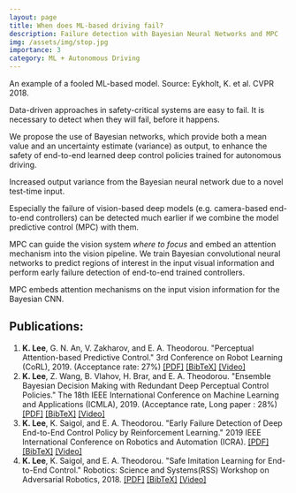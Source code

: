 ```yaml
---
layout: page
title: When does ML-based driving fail?
description: Failure detection with Bayesian Neural Networks and MPC
img: /assets/img/stop.jpg
importance: 3
category: ML + Autonomous Driving
---
```


<div class="row">
    <div class="col-sm mt-3 mt-md-0">
        <img class="img-fluid rounded z-depth-1" src="{{ '/assets/img/foolstop.png' | relative_url }}" alt="" title="foolstop"/>
    </div>
</div>
<div class="caption">
    An example of a fooled ML-based model. Source: Eykholt, K. et al. CVPR 2018.
</div>

Data-driven approaches in safety-critical systems are easy to fail. It is necessary to detect when they will fail, before it happens.

We propose the use of Bayesian networks, which provide both a mean value and an uncertainty estimate (variance) as output, to enhance the safety of end-to-end learned deep control policies trained for autonomous driving.

<div class="row">
    <div class="col-sm mt-3 mt-md-0">
        <img class="img-fluid rounded z-depth-1" src="{{ '/assets/img/lee2019earlyfig1b.png' | relative_url }}" alt="" title="lee2019earlyfig1b"/>
    </div>
</div>
<div class="caption">
    Increased output variance from the Bayesian neural network due to a novel test-time input.
</div>


Especially the failure of vision-based deep models (e.g. camera-based end-to-end controllers) can be detected much earlier if we combine the model predictive control (MPC) with them.

MPC can guide the vision system *where to focus* and embed an attention mechanism into the vision pipeline. We train Bayesian convolutional neural networks to predict regions of interest in the input visual information and perform early failure detection of end-to-end trained controllers.

<div class="row">
    <div class="col-sm mt-3 mt-md-0">
        <img class="img-fluid rounded z-depth-1" src="{{ '/assets/img/lee2019papcfig2c.png' | relative_url }}" alt="" title="lee2019papcfig2c"/>
    </div>
</div>
<div class="caption">
    MPC embeds attention mechanisms on the input vision information for the Bayesian CNN.
</div>


## Publications:
1. **K. Lee**, G. N. An, V. Zakharov, and E. A. Theodorou. "Perceptual Attention-based Predictive Control." 3rd Conference on Robot Learning (CoRL), 2019. (Acceptance rate: 27%) <a href="http://proceedings.mlr.press/v100/lee20b.html">[PDF]</a> <a href="https://drive.google.com/file/d/1zhzlFdBdhkpy0UEXwQshJoYTdQ7KgGig/view">[BibTeX]</a> <a href="https://www.youtube.com/watch?v=-Zmi0HCvM9I"> [Video]</a>
2. **K. Lee**, Z. Wang, B. Vlahov, H. Brar, and E. A. Theodorou. "Ensemble Bayesian Decision Making with Redundant Deep Perceptual Control Policies." The 18th IEEE International Conference on Machine Learning and Applications (ICMLA), 2019. (Acceptance rate, Long paper : 28%) <a href="https://ieeexplore.ieee.org/abstract/document/8999215">[PDF]</a> <a href="https://drive.google.com/file/d/1VwP9cD5If7W-PKhZ1oTT36X7ZG5yBtjc/view">[BibTeX]</a> <a href="https://www.youtube.com/watch?v=poRbH__kB2M">[Video]</a> 
3. **K. Lee**, K. Saigol, and E. A. Theodorou. "Early Failure Detection of Deep End-to-End Control Policy by Reinforcement Learning." 2019 IEEE International Conference on Robotics and Automation (ICRA). <a href="https://ieeexplore.ieee.org/abstract/document/8794189">[PDF]</a> <a href="https://drive.google.com/file/d/1S2cR0UrAyt-IIDHkFL7O5g-zz4_RfxSC/view">[BibTeX]</a> <a href="https://www.youtube.com/watch?v=UQwhVuMJK7E">[Video]</a>
4. **K. Lee**, K. Saigol, and E. A. Theodorou. "Safe Imitation Learning for End-to-End Control."  Robotics: Science and Systems(RSS) Workshop on Adversarial Robotics, 2018. <a href="https://www.semanticscholar.org/paper/Safe-Imitation-Learning-for-End-to-End-Control-Lee-Saigol/59bd8cf6cb618d056d7bdb477909f08f4d77e641?p2df">[PDF]</a> <a href="https://drive.google.com/file/d/1Sr6wzUg8-hPbjKOk9K0tYASnl1mKOEYA/view">[BibTeX]</a> <a href="https://www.youtube.com/watch?v=UQwhVuMJK7E">[Video]</a>


